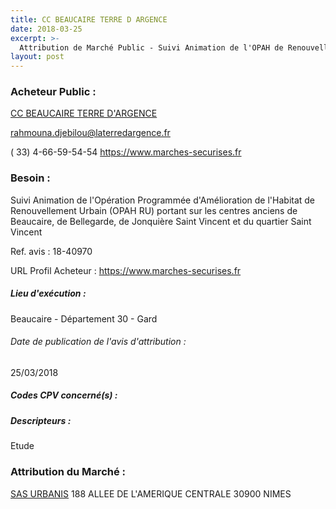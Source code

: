 ```yaml
---
title: CC BEAUCAIRE TERRE D ARGENCE
date: 2018-03-25
excerpt: >-
  Attribution de Marché Public - Suivi Animation de l'OPAH de Renouvellement Urbain (OPAH RU)sur les centres anciens de Beaucaire,Bellegarde, Jonquières Saint Vincent et du quartier Saint Vincent
layout: post
---
```


### Acheteur Public : 
<a href="/acheteur-137/siren-243000585"> CC BEAUCAIRE TERRE D'ARGENCE</a><br/>



rahmouna.djebilou@laterredargence.fr

( 33) 4-66-59-54-54
https://www.marches-securises.fr
### Besoin :

Suivi Animation de l'Opération Programmée d'Amélioration de l'Habitat de Renouvellement Urbain (OPAH RU) portant sur les centres anciens de Beaucaire, de Bellegarde, de Jonquière Saint Vincent et du quartier Saint Vincent

Ref. avis : 18-40970

URL Profil Acheteur : https://www.marches-securises.fr

##### Lieu d'exécution :

Beaucaire - Département 30 - Gard

###### Date de publication de l'avis d'attribution : 
25/03/2018

##### Codes CPV concerné(s) :

##### Descripteurs :
Etude <br/>

### Attribution du Marché :
<a href="/entreprise-550/siren-347582231"> SAS URBANIS</a>    188 ALLEE DE L'AMERIQUE CENTRALE 30900 NIMES <br/>
